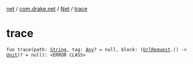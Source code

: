 [net](../../index.md) / [com.drake.net](../index.md) / [Net](index.md) / [trace](./trace.md)

# trace

`fun trace(path: `[`String`](https://kotlinlang.org/api/latest/jvm/stdlib/kotlin/-string/index.html)`, tag: `[`Any`](https://kotlinlang.org/api/latest/jvm/stdlib/kotlin/-any/index.html)`? = null, block: (`[`UrlRequest`](../../com.drake.net.request/-url-request/index.md)`.() -> `[`Unit`](https://kotlinlang.org/api/latest/jvm/stdlib/kotlin/-unit/index.html)`)? = null): <ERROR CLASS>`